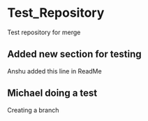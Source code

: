 # Test_Repository
Test repository for merge

## Added new section for testing
Anshu added this line in ReadMe 

## Michael doing a test
Creating a branch